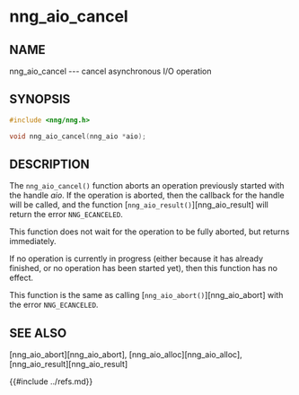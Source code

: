 # nng_aio_cancel

## NAME

nng_aio_cancel --- cancel asynchronous I/O operation

## SYNOPSIS

```c
#include <nng/nng.h>

void nng_aio_cancel(nng_aio *aio);
```

## DESCRIPTION

The `nng_aio_cancel()` function aborts an operation previously started
with the handle _aio_.
If the operation is aborted, then the callback
for the handle will be called, and the function
[`nng_aio_result()`][nng_aio_result] will return the error `NNG_ECANCELED`.

This function does not wait for the operation to be fully aborted, but
returns immediately.

If no operation is currently in progress (either because it has already
finished, or no operation has been started yet), then this function
has no effect.

This function is the same as calling
[`nng_aio_abort()`][nng_aio_abort] with the error `NNG_ECANCELED`.

## SEE ALSO

[nng_aio_abort][nng_aio_abort],
[nng_aio_alloc][nng_aio_alloc],
[nng_aio_result][nng_aio_result]

{{#include ../refs.md}}
